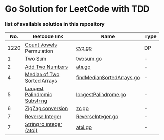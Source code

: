 # Go Solution for LeetCode with TDD

### list of available solution in this repository
 No. | leetcode link | Name | Type |
--- | --- | --- | ---
1220 | [Count Vowels Permutation](https://leetcode.com/problems/count-vowels-permutation) |  [cvp.go](Problems/cvp/cvp.go) | DP
1 | [Two Sum](https://leetcode.com/problems/two-sum) | [twosum.go](Problems/TwoSum/twosum.go) | -
2 | [Add Two Numbers](https://leetcode.com/problems/add-two-numbers/) | [atn.go](PProblems/addTwoNumbers/atn.go) | -
4 | [Median of Two Sorted Arrays](https://leetcode.com/problems/median-of-two-sorted-arrays/) | [findMedianSortedArrays.go](Problems/findMedianSortedArrays/findMedianSortedArrays.go) | -
5 | [Longest Palindromic Substring](https://leetcode.com/problems/longest-palindromic-substring/m) | [longestPalindrome.go](Problems/longestPalindrome/longestPalindrome.go) | -
6 | [ZigZag conversion](https://leetcode.com/problems/zigzag-conversion/description/) | [zc.go](Problems/ZigzagConversion/zc.go) | -
7 | [Reverse Integer](https://leetcode.com/problems/reverse-integer/description/) | [ReverseInteger.go](Problems/ReverseInteger/ReverseInteger.goo) | -
7 | [String to Integer (atoi)](https://leetcode.com/problems/string-to-integer-atoi/description/) | [atoi.go](Problems/atoi/atoi.go) | -


